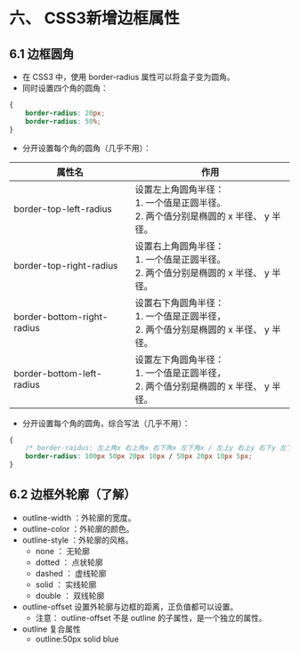 # 六、 CSS3新增边框属性
## 6.1 边框圆角 
- 在 CSS3 中，使用 border-radius 属性可以将盒子变为圆角。
- 同时设置四个角的圆角：
```css
{
    border-radius: 20px; 
    border-radius: 50%;
}
```

- 分开设置每个角的圆角（几乎不用）：

| 属性名     | 作用      |
|------|---------|
| border-top-left-radius     | 设置左上角圆角半径：<br>1. 一个值是正圆半径。<br>2. 两个值分别是椭圆的 x 半径、 y 半径。 |
| border-top-right-radius    | 设置右上角圆角半径：<br>1. 一个值是正圆半径。<br>2. 两个值分别是椭圆的 x 半径、 y 半径。 |
| border-bottom-right-radius | 设置右下角圆角半径：<br>1. 一个值是正圆半径，<br>2. 两个值分别是椭圆的 x 半径、 y 半径。 |
| border-bottom-left-radius  | 设置左下角圆角半径：<br>1. 一个值是正圆半径，<br>2. 两个值分别是椭圆的 x 半径、 y 半径。 |

    
- 分开设置每个角的圆角，综合写法（几乎不用）：
```css
{
    /* border-raidus: 左上角x 右上角x 右下角x 左下角x / 左上y 右上y 右下y 左下y */
    border-radius: 100px 50px 20px 10px / 50px 20px 10px 5px;
}
```
## 6.2 边框外轮廓（了解）
- outline-width ：外轮廓的宽度。
- outline-color ：外轮廓的颜色。
- outline-style ：外轮廓的风格。
    - none ： 无轮廓
    - dotted ： 点状轮廓
    - dashed ： 虚线轮廓
    - solid ： 实线轮廓
    - double ： 双线轮廓
- outline-offset 设置外轮廓与边框的距离，正负值都可以设置。
    - 注意： outline-offset 不是 outline 的子属性，是一个独立的属性。
- outline 复合属性
    - outline:50px solid blue
